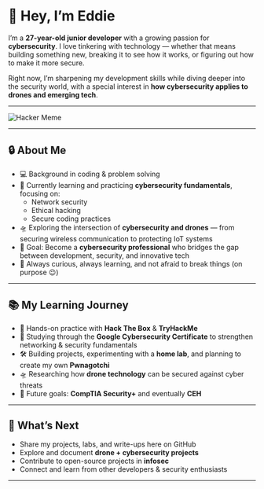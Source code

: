 # 👋 Hey, I’m Eddie  

I’m a **27-year-old junior developer** with a growing passion for **cybersecurity**. I love tinkering with technology — whether that means building something new, breaking it to see how it works, or figuring out how to make it more secure.  

Right now, I’m sharpening my development skills while diving deeper into the security world, with a special interest in **how cybersecurity applies to drones and emerging tech**.  

---

![Hacker Meme](./assets/hacker.gif)

---

## 🔒 About Me  
- 💻 Background in coding & problem solving  
- 🚀 Currently learning and practicing **cybersecurity fundamentals**, focusing on:  
  - Network security  
  - Ethical hacking  
  - Secure coding practices  
- 🛸 Exploring the intersection of **cybersecurity and drones** — from securing wireless communication to protecting IoT systems  
- 🎯 Goal: Become a **cybersecurity professional** who bridges the gap between development, security, and innovative tech  
- 🌱 Always curious, always learning, and not afraid to break things (on purpose 😉)  

---

## 📚 My Learning Journey  
- 🔐 Hands-on practice with **Hack The Box** & **TryHackMe**  
- 📘 Studying through the **Google Cybersecurity Certificate** to strengthen networking & security fundamentals  
- 🛠️ Building projects, experimenting with a **home lab**, and planning to create my own **Pwnagotchi**  
- 🛸 Researching how **drone technology** can be secured against cyber threats  
- 📖 Future goals: **CompTIA Security+** and eventually **CEH**  

---

## 🎯 What’s Next  
- Share my projects, labs, and write-ups here on GitHub  
- Explore and document **drone + cybersecurity projects**  
- Contribute to open-source projects in **infosec**  
- Connect and learn from other developers & security enthusiasts  

---

